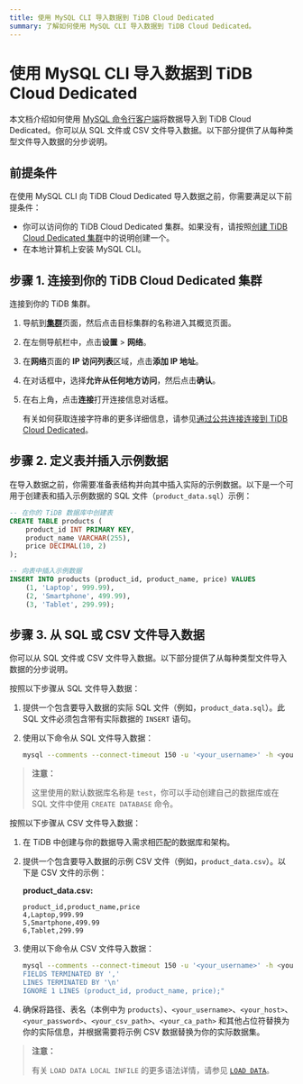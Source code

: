 ```yaml
---
title: 使用 MySQL CLI 导入数据到 TiDB Cloud Dedicated
summary: 了解如何使用 MySQL CLI 导入数据到 TiDB Cloud Dedicated。
---
```


# 使用 MySQL CLI 导入数据到 TiDB Cloud Dedicated

本文档介绍如何使用 [MySQL 命令行客户端](https://dev.mysql.com/doc/refman/8.0/en/mysql.html)将数据导入到 TiDB Cloud Dedicated。你可以从 SQL 文件或 CSV 文件导入数据。以下部分提供了从每种类型文件导入数据的分步说明。

## 前提条件

在使用 MySQL CLI 向 TiDB Cloud Dedicated 导入数据之前，你需要满足以下前提条件：

- 你可以访问你的 TiDB Cloud Dedicated 集群。如果没有，请按照[创建 TiDB Cloud Dedicated 集群](/tidb-cloud/create-tidb-cluster.md)中的说明创建一个。
- 在本地计算机上安装 MySQL CLI。

## 步骤 1. 连接到你的 TiDB Cloud Dedicated 集群

连接到你的 TiDB 集群。

1. 导航到[**集群**](https://tidbcloud.com/project/clusters)页面，然后点击目标集群的名称进入其概览页面。

2. 在左侧导航栏中，点击**设置** > **网络**。

3. 在**网络**页面的 **IP 访问列表**区域，点击**添加 IP 地址**。

4. 在对话框中，选择**允许从任何地方访问**，然后点击**确认**。

5. 在右上角，点击**连接**打开连接信息对话框。

    有关如何获取连接字符串的更多详细信息，请参见[通过公共连接连接到 TiDB Cloud Dedicated](/tidb-cloud/connect-via-standard-connection.md)。

## 步骤 2. 定义表并插入示例数据

在导入数据之前，你需要准备表结构并向其中插入实际的示例数据。以下是一个可用于创建表和插入示例数据的 SQL 文件（`product_data.sql`）示例：

```sql
-- 在你的 TiDB 数据库中创建表
CREATE TABLE products (
    product_id INT PRIMARY KEY,
    product_name VARCHAR(255),
    price DECIMAL(10, 2)
);

-- 向表中插入示例数据
INSERT INTO products (product_id, product_name, price) VALUES
    (1, 'Laptop', 999.99),
    (2, 'Smartphone', 499.99),
    (3, 'Tablet', 299.99);
```

## 步骤 3. 从 SQL 或 CSV 文件导入数据

你可以从 SQL 文件或 CSV 文件导入数据。以下部分提供了从每种类型文件导入数据的分步说明。

<SimpleTab>
<div label="从 SQL 文件导入">

按照以下步骤从 SQL 文件导入数据：

1. 提供一个包含要导入数据的实际 SQL 文件（例如，`product_data.sql`）。此 SQL 文件必须包含带有实际数据的 `INSERT` 语句。

2. 使用以下命令从 SQL 文件导入数据：

    ```bash
    mysql --comments --connect-timeout 150 -u '<your_username>' -h <your_cluster_host> -P 4000 -D test --ssl-mode=VERIFY_IDENTITY --ssl-ca=<your_ca_path> -p<your_password> < product_data.sql
    ```

> **注意：**
>
> 这里使用的默认数据库名称是 `test`，你可以手动创建自己的数据库或在 SQL 文件中使用 `CREATE DATABASE` 命令。

</div>
<div label="从 CSV 文件导入">

按照以下步骤从 CSV 文件导入数据：

1. 在 TiDB 中创建与你的数据导入需求相匹配的数据库和架构。

2. 提供一个包含要导入数据的示例 CSV 文件（例如，`product_data.csv`）。以下是 CSV 文件的示例：

    **product_data.csv:**

    ```csv
    product_id,product_name,price
    4,Laptop,999.99
    5,Smartphone,499.99
    6,Tablet,299.99
    ```

3. 使用以下命令从 CSV 文件导入数据：

    ```bash
    mysql --comments --connect-timeout 150 -u '<your_username>' -h <your_host> -P 4000 -D test --ssl-mode=VERIFY_IDENTITY --ssl-ca=<your_ca_path> -p<your_password> -e "LOAD DATA LOCAL INFILE '<your_csv_path>' INTO TABLE products
    FIELDS TERMINATED BY ','
    LINES TERMINATED BY '\n'
    IGNORE 1 LINES (product_id, product_name, price);"
    ```

4. 确保将路径、表名（本例中为 `products`）、`<your_username>`、`<your_host>`、`<your_password>`、`<your_csv_path>`、`<your_ca_path>` 和其他占位符替换为你的实际信息，并根据需要将示例 CSV 数据替换为你的实际数据集。

> **注意：**
>
> 有关 `LOAD DATA LOCAL INFILE` 的更多语法详情，请参见 [`LOAD DATA`](/sql-statements/sql-statement-load-data.md)。

</div>
</SimpleTab>
